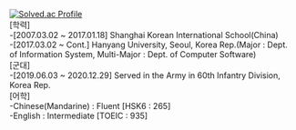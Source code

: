 [![Solved.ac Profile](http://mazassumnida.wtf/api/v2/generate_badge?boj=shorelinesquare)](https://solved.ac/shorelinesquare/)
<br>[학력]</br>
-[2007.03.02 ~ 2017.01.18] Shanghai Korean International School(China)</br>
-[2017.03.02 ~ Cont.] Hanyang University, Seoul, Korea Rep.(Major : Dept. of Information System, Multi-Major : Dept. of Computer Software)
</br>
[군대]</br>
-[2019.06.03 ~ 2020.12.29] Served in the Army in 60th Infantry Division, Korea Rep.
</br>
[어학]</br>
-Chinese(Mandarine) : Fluent [HSK6 : 265]</br>
-English : Intermediate [TOEIC : 935]</br>


